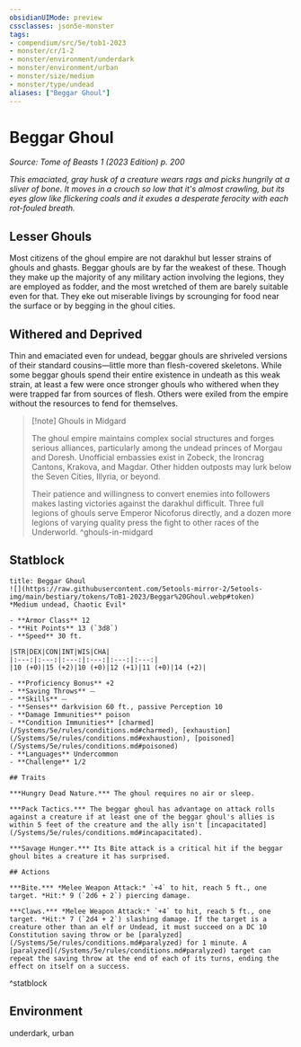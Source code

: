 ```yaml
---
obsidianUIMode: preview
cssclasses: json5e-monster
tags:
- compendium/src/5e/tob1-2023
- monster/cr/1-2
- monster/environment/underdark
- monster/environment/urban
- monster/size/medium
- monster/type/undead
aliases: ["Beggar Ghoul"]
---
```

# Beggar Ghoul
*Source: Tome of Beasts 1 (2023 Edition) p. 200*  

*This emaciated, gray husk of a creature wears rags and picks hungrily at a sliver of bone. It moves in a crouch so low that it's almost crawling, but its eyes glow like flickering coals and it exudes a desperate ferocity with each rot-fouled breath.*

## Lesser Ghouls

Most citizens of the ghoul empire are not darakhul but lesser strains of ghouls and ghasts. Beggar ghouls are by far the weakest of these. Though they make up the majority of any military action involving the legions, they are employed as fodder, and the most wretched of them are barely suitable even for that. They eke out miserable livings by scrounging for food near the surface or by begging in the ghoul cities.

## Withered and Deprived

Thin and emaciated even for undead, beggar ghouls are shriveled versions of their standard cousins—little more than flesh-covered skeletons. While some beggar ghouls spend their entire existence in undeath as this weak strain, at least a few were once stronger ghouls who withered when they were trapped far from sources of flesh. Others were exiled from the empire without the resources to fend for themselves.

> [!note] Ghouls in Midgard
> 
> The ghoul empire maintains complex social structures and forges serious alliances, particularly among the undead princes of Morgau and Doresh. Unofficial embassies exist in Zobeck, the Ironcrag Cantons, Krakova, and Magdar. Other hidden outposts may lurk below the Seven Cities, Illyria, or beyond.
> 
> Their patience and willingness to convert enemies into followers makes lasting victories against the darakhul difficult. Three full legions of ghouls serve Emperor Nicoforus directly, and a dozen more legions of varying quality press the fight to other races of the Underworld.
^ghouls-in-midgard

## Statblock

```ad-statblock
title: Beggar Ghoul
![](https://raw.githubusercontent.com/5etools-mirror-2/5etools-img/main/bestiary/tokens/ToB1-2023/Beggar%20Ghoul.webp#token)
*Medium undead, Chaotic Evil*

- **Armor Class** 12
- **Hit Points** 13 (`3d8`)
- **Speed** 30 ft.

|STR|DEX|CON|INT|WIS|CHA|
|:---:|:---:|:---:|:---:|:---:|:---:|
|10 (+0)|15 (+2)|10 (+0)|12 (+1)|11 (+0)|14 (+2)|

- **Proficiency Bonus** +2
- **Saving Throws** ⏤
- **Skills** ⏤
- **Senses** darkvision 60 ft., passive Perception 10
- **Damage Immunities** poison
- **Condition Immunities** [charmed](/Systems/5e/rules/conditions.md#charmed), [exhaustion](/Systems/5e/rules/conditions.md#exhaustion), [poisoned](/Systems/5e/rules/conditions.md#poisoned)
- **Languages** Undercommon
- **Challenge** 1/2

## Traits

***Hungry Dead Nature.*** The ghoul requires no air or sleep.

***Pack Tactics.*** The beggar ghoul has advantage on attack rolls against a creature if at least one of the beggar ghoul's allies is within 5 feet of the creature and the ally isn't [incapacitated](/Systems/5e/rules/conditions.md#incapacitated).

***Savage Hunger.*** Its Bite attack is a critical hit if the beggar ghoul bites a creature it has surprised.

## Actions

***Bite.*** *Melee Weapon Attack:* `+4` to hit, reach 5 ft., one target. *Hit:* 9 (`2d6 + 2`) piercing damage.

***Claws.*** *Melee Weapon Attack:* `+4` to hit, reach 5 ft., one target. *Hit:* 7 (`2d4 + 2`) slashing damage. If the target is a creature other than an elf or Undead, it must succeed on a DC 10 Constitution saving throw or be [paralyzed](/Systems/5e/rules/conditions.md#paralyzed) for 1 minute. A [paralyzed](/Systems/5e/rules/conditions.md#paralyzed) target can repeat the saving throw at the end of each of its turns, ending the effect on itself on a success.
```
^statblock

## Environment

underdark, urban